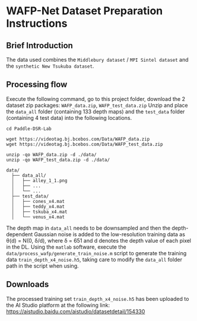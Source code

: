 # WAFP-Net Dataset Preparation Instructions

## Brief Introduction

The data used combines the `Middlebury dataset` / `MPI Sintel dataset` and the `synthetic New Tsukuba dataset`.

## Processing flow

Execute the following command, go to this project folder, download the 2 dataset zip packages: `WAFP_data.zip`, `WAFP_test_data.zip` Unzip and place the `data_all` folder (containing 133 depth maps) and the `test_data` folder (containing 4 test data) into the following locations.

```shell
cd Paddle-DSR-Lab

wget https://videotag.bj.bcebos.com/Data/WAFP_data.zip
wget https://videotag.bj.bcebos.com/Data/WAFP_test_data.zip

unzip -qo WAFP_data.zip -d ./data/
unzip -qo WAFP_test_data.zip -d ./data/
```

```shell
data/
  ├── data_all/
  │   ├── alley_1_1.png
  │   ├── ...
  │   └── ...
  ├── test_data/
  │   ├── cones_x4.mat
  │   ├── teddy_x4.mat
  │   ├── tskuba_x4.mat
  │   └── venus_x4.mat
```

The depth map in `data_all` needs to be downsampled and then the depth-dependent Gaussian noise is added to the low-resolution training data as θ(d) = N(0, δ/d), where δ = 651 and d denotes the depth value of each pixel in the DL. Using the `matlab` software, execute the `data/process_wafp/generate_train_noise.m` script to generate the training data `train_depth_x4_noise.h5`, taking care to modify the `data_all` folder path in the script when using.


## Downloads

The processed training set `train_depth_x4_noise.h5` has been uploaded to the AI Studio platform at the following link: https://aistudio.baidu.com/aistudio/datasetdetail/154330